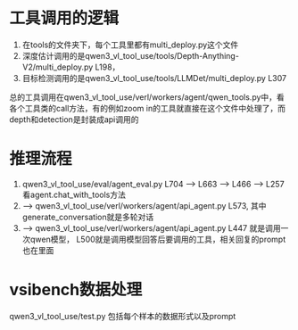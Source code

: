 # 工具调用的逻辑
1. 在tools的文件夹下，每个工具里都有multi_deploy.py这个文件
2. 深度估计调用的是qwen3_vl_tool_use/tools/Depth-Anything-V2/multi_deploy.py L198， 
3. 目标检测调用的是qwen3_vl_tool_use/tools/LLMDet/multi_deploy.py L307

总的工具调用在qwen3_vl_tool_use/verl/workers/agent/qwen_tools.py中，看各个工具类的call方法，有的例如zoom in的工具就直接在这个文件中处理了，而depth和detection是封装成api调用的



# 推理流程
1. qwen3_vl_tool_use/eval/agent_eval.py L704 --> L663 --> L466 --> L257 看agent.chat_with_tools方法
2. --> qwen3_vl_tool_use/verl/workers/agent/api_agent.py L573, 其中generate_conversation就是多轮对话
3. --> qwen3_vl_tool_use/verl/workers/agent/api_agent.py L447 就是调用一次qwen模型， L500就是调用模型回答后要调用的工具，相关回复的prompt也在里面

# vsibench数据处理
qwen3_vl_tool_use/test.py   包括每个样本的数据形式以及prompt
